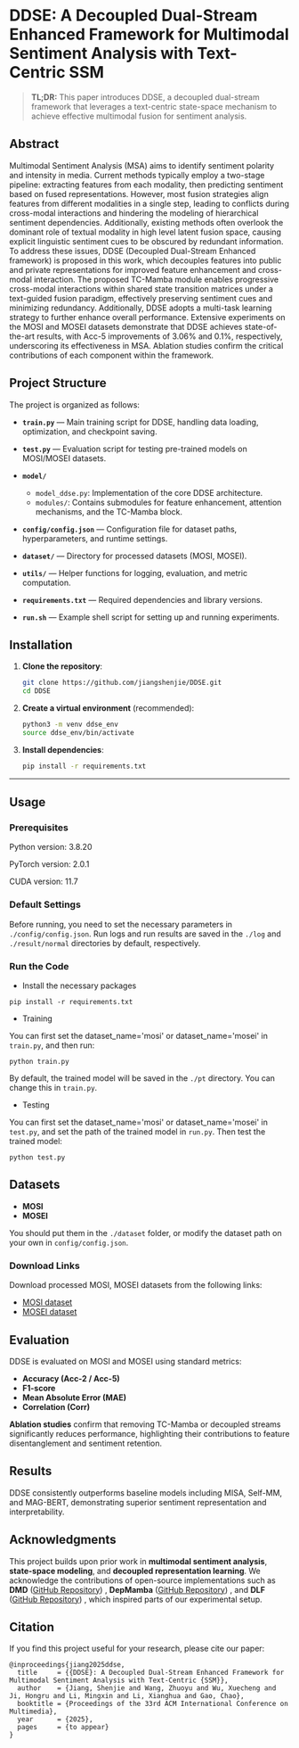 # DDSE: A Decoupled Dual-Stream Enhanced Framework for Multimodal Sentiment Analysis with Text-Centric SSM
> **TL;DR:** This paper introduces DDSE, a decoupled dual-stream framework that leverages a text-centric state-space mechanism to achieve effective multimodal fusion for sentiment analysis.
## Abstract
Multimodal Sentiment Analysis (MSA) aims to identify sentiment polarity and intensity in media. Current methods typically employ a two-stage pipeline: extracting features from each modality, then predicting sentiment based on fused representations. However, most fusion strategies align features from different modalities in a single step, leading to conflicts during cross-modal interactions and hindering the modeling of hierarchical sentiment dependencies. Additionally, existing methods often overlook the dominant role of textual modality in high level latent fusion space, causing explicit linguistic sentiment cues to be obscured by redundant information. To address these issues, DDSE (Decoupled Dual-Stream Enhanced framework) is proposed in this work, which decouples features into public and private representations for improved feature enhancement and cross-modal interaction. The proposed TC-Mamba module enables progressive cross-modal interactions within shared state transition matrices under a text-guided fusion paradigm, effectively preserving sentiment cues and minimizing redundancy. Additionally, DDSE adopts a multi-task learning strategy to further enhance overall performance. Extensive experiments on the MOSI and MOSEI datasets demonstrate that DDSE achieves state-of-the-art results, with Acc-5 improvements of 3.06% and 0.1%, respectively, underscoring its effectiveness in MSA. Ablation studies confirm the critical contributions of each component within the framework.

## Project Structure

The project is organized as follows:

* **`train.py`** — Main training script for DDSE, handling data loading, optimization, and checkpoint saving.
* **`test.py`** — Evaluation script for testing pre-trained models on MOSI/MOSEI datasets.
* **`model/`**

  * `model_ddse.py`: Implementation of the core DDSE architecture.
  * `modules/`: Contains submodules for feature enhancement, attention mechanisms, and the TC-Mamba block.
* **`config/config.json`** — Configuration file for dataset paths, hyperparameters, and runtime settings.
* **`dataset/`** — Directory for processed datasets (MOSI, MOSEI).
* **`utils/`** — Helper functions for logging, evaluation, and metric computation.
* **`requirements.txt`** — Required dependencies and library versions.
* **`run.sh`** — Example shell script for setting up and running experiments.

## Installation

1. **Clone the repository**:

   ```bash
   git clone https://github.com/jiangshenjie/DDSE.git
   cd DDSE
   ```

2. **Create a virtual environment** (recommended):

   ```bash
   python3 -m venv ddse_env
   source ddse_env/bin/activate
   ```

3. **Install dependencies**:

   ```bash
   pip install -r requirements.txt
   ```

---

## Usage

### Prerequisites
Python version: 3.8.20

PyTorch version: 2.0.1

CUDA version: 11.7

### Default Settings
Before running, you need to set the necessary parameters in `./config/config.json`. Run logs and run results are saved in the `./log` and `./result/normal` directories by default, respectively.

### Run the Code
- Install the necessary packages
```
pip install -r requirements.txt
```

- Training

You can first set the dataset_name='mosi' or dataset_name='mosei' in `train.py`, and then run:
```
python train.py
```
By default, the trained model will be saved in the `./pt` directory. You can change this in `train.py`.
- Testing

You can first set the dataset_name='mosi' or dataset_name='mosei' in `test.py`, and set the path of the trained model in `run.py`. Then test the trained model:
```
python test.py
```
## Datasets

- **MOSI**
- **MOSEI**


You should put them in the `./dataset` folder, or modify the dataset path on your own in `config/config.json`. 

### Download Links

Download processed MOSI, MOSEI datasets from the following links:

- [MOSI dataset]([https://www.isi.edu/~lerman/downloads/digg2009.html](https://drive.google.com/drive/folders/1BBadVSptOe4h8TWchkhWZRLJw8YG_aEi?usp=sharing))
- [MOSEI dataset]([https://snap.stanford.edu/data/higgs-twitter.html](https://drive.google.com/drive/folders/1BBadVSptOe4h8TWchkhWZRLJw8YG_aEi?usp=sharing))


## Evaluation
DDSE is evaluated on MOSI and MOSEI using standard metrics:

* **Accuracy (Acc-2 / Acc-5)**
* **F1-score**
* **Mean Absolute Error (MAE)**
* **Correlation (Corr)**

**Ablation studies** confirm that removing TC-Mamba or decoupled streams significantly reduces performance, highlighting their contributions to feature disentanglement and sentiment retention.

## Results
DDSE consistently outperforms baseline models including MISA, Self-MM, and MAG-BERT, demonstrating superior sentiment representation and interpretability.

## Acknowledgments
This project builds upon prior work in **multimodal sentiment analysis**, **state-space modeling**, and **decoupled representation learning**.
We acknowledge the contributions of open-source implementations such as **DMD** ([GitHub Repository](https://github.com/mdswyz/DMD/tree/main)) , **DepMamba** ([GitHub Repository](https://github.com/Jiaxin-Ye/DepMamba)) , and **DLF** ([GitHub Repository](https://github.com/pwang322/DLF)) , which inspired parts of our experimental setup.

## Citation
If you find this project useful for your research, please cite our paper:

```
@inproceedings{jiang2025ddse,
  title     = {{DDSE}: A Decoupled Dual-Stream Enhanced Framework for Multimodal Sentiment Analysis with Text-Centric {SSM}},
  author    = {Jiang, Shenjie and Wang, Zhuoyu and Wu, Xuecheng and Ji, Hongru and Li, Mingxin and Li, Xianghua and Gao, Chao},
  booktitle = {Proceedings of the 33rd ACM International Conference on Multimedia},
  year      = {2025},
  pages     = {to appear}
}
```




